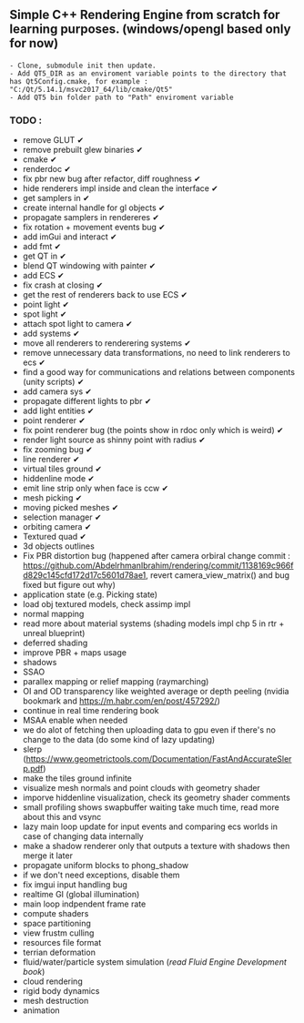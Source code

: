 ## Simple C++ Rendering Engine from scratch for learning purposes. (windows/opengl based only for now) 

####
	- Clone, submodule init then update.
	- Add QT5_DIR as an enviroment variable points to the directory that has Qt5Config.cmake, for example : "C:/Qt/5.14.1/msvc2017_64/lib/cmake/Qt5"
	- Add QT5 bin folder path to "Path" enviroment variable

### TODO :
- remove GLUT ✔
- remove prebuilt glew binaries ✔
- cmake ✔
- renderdoc ✔
- fix pbr new bug after refactor, diff roughness ✔
- hide renderers impl inside and clean the interface ✔
- get samplers in ✔
- create internal handle for gl objects ✔
- propagate samplers in rendereres ✔
- fix rotation + movement events bug ✔
- add imGui and interact ✔
- add fmt ✔
- get QT in ✔
- blend QT windowing with painter ✔
- add ECS ✔
- fix crash at closing ✔
- get the rest of renderers back to use ECS ✔
- point light ✔
- spot light ✔
- attach spot light to camera ✔
- add systems ✔
- move all renderers to renderering systems ✔
- remove unnecessary data transformations, no need to link renderers to ecs ✔
- find a good way for communications and relations between components (unity scripts) ✔
- add camera sys ✔
- propagate different lights to pbr ✔
- add light entities ✔
- point renderer ✔
- fix point renderer bug (the points show in rdoc only which is weird) ✔
- render light source as shinny point with radius ✔
- fix zooming bug ✔
- line renderer ✔
- virtual tiles ground ✔
- hiddenline mode ✔
- emit line strip only when face is ccw ✔
- mesh picking ✔
- moving picked meshes ✔
- selection manager ✔
- orbiting camera ✔
- Textured quad ✔
- 3d objects outlines
- Fix PBR distortion bug (happened after camera orbiral change commit : https://github.com/AbdelrhmanIbrahim/rendering/commit/1138169c966fd829c145cfd172d17c5601d78ae1, revert camera_view_matrix() and bug fixed but figure out why)
- application state (e.g. Picking state)
- load obj textured models, check assimp impl
- normal mapping
- read more about material systems (shading models impl chp 5 in rtr + unreal blueprint) 
- deferred shading
- improve PBR + maps usage
- shadows 
- SSAO
- parallex mapping or relief mapping (raymarching) 
- OI and OD transparency like weighted average or depth peeling (nvidia bookmark and https://m.habr.com/en/post/457292/) 
- continue in real time rendering book
- MSAA enable when needed
- we do alot of fetching then uploading data to gpu even if there's no change to the data (do some kind of lazy updating)
- slerp (https://www.geometrictools.com/Documentation/FastAndAccurateSlerp.pdf)
- make the tiles ground infinite
- visualize mesh normals and point clouds with geometry shader
- imporve hiddenline visualization, check its geometry shader comments
- small profiling shows swapbuffer waiting take much time, read more about this and vsync
- lazy main loop update for input events and comparing ecs worlds in case of changing data internally
- make a shadow renderer only that outputs a texture with shadows then merge it later
- propagate uniform blocks to phong_shadow
- if we don't need exceptions, disable them
- fix imgui input handling bug
- realtime GI (global illumination) 
- main loop indpendent frame rate
- compute shaders
- space partitioning 
- view frustm culling
- resources file format
- terrian deformation
- fluid/water/particle system simulation (*read Fluid Engine Development book*)
- cloud rendering
- rigid body dynamics
- mesh destruction
- animation 
